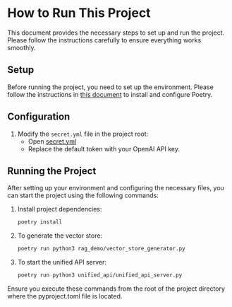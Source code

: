# How to Run This Project
This document provides the necessary steps to set up and run the project. Please follow the instructions carefully to ensure everything works smoothly.

## Setup

Before running the project, you need to set up the environment. Please follow the instructions in [this document](https://github.com/turingplanet/python-project-setup-tutorial/blob/main/comprehensive_set_up.md#poetry-project-setup) to install and configure Poetry.

## Configuration

1. Modify the `secret.yml` file in the project root:
   - Open [secret.yml](./secret.yml)
   - Replace the default token with your OpenAI API key.

## Running the Project

After setting up your environment and configuring the necessary files, you can start the project using the following commands:

1. Install project dependencies:
   ```bash
   poetry install
   ```
2. To generate the vector store:
   ```bash
   poetry run python3 rag_demo/vector_store_generator.py
   ```
3. To start the unified API server:
   ```bash
   poetry run python3 unified_api/unified_api_server.py
   ```
Ensure you execute these commands from the root of the project directory where the pyproject.toml file is located.




